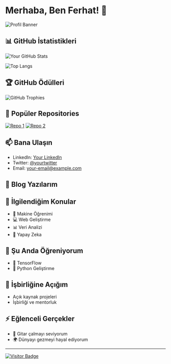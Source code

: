 # Merhaba, Ben Ferhat! 👋

![Profil Banner](https://your-banner-image-url)

## 📊 GitHub İstatistikleri

![Your GitHub Stats](https://github-readme-stats.vercel.app/api?username=Ferhat-kus&show_icons=true&theme=radical)

![Top Langs](https://github-readme-stats.vercel.app/api/top-langs/?username=Ferhat-kus&layout=compact&theme=radical)

## 🏆 GitHub Ödülleri

![GitHub Trophies](https://github-profile-trophy.vercel.app/?username=Ferhat-kus&theme=radical&no-bg=true&no-frame=true)

## 🌟 Popüler Repositories

[![Repo 1](https://github-readme-stats.vercel.app/api/pin/?username=Ferhat-kus&repo=repo1&theme=radical)](https://github.com/yourusername/repo1)
[![Repo 2](https://github-readme-stats.vercel.app/api/pin/?username=Ferhat-kus&repo=repo2&theme=radical)](https://github.com/yourusername/repo2)

## 📫 Bana Ulaşın

- LinkedIn: [Your LinkedIn](https://www.linkedin.com/in/yourprofile)
- Twitter: [@yourtwitter](https://twitter.com/yourtwitter)
- Email: your-email@example.com

## 📝 Blog Yazılarım

<!-- BLOG-POST-LIST:START -->
<!-- BLOG-POST-LIST:END -->

## 💬 İlgilendiğim Konular

- 🧠 Makine Öğrenimi
- 💻 Web Geliştirme
- 📊 Veri Analizi
- 🚀 Yapay Zeka

## 🌱 Şu Anda Öğreniyorum

- 🚀 TensorFlow
- 🐍 Python Geliştirme

## 👯 İşbirliğine Açığım

- Açık kaynak projeleri
- İşbirliği ve mentorluk

## ⚡ Eğlenceli Gerçekler

- 🎸 Gitar çalmayı seviyorum
- 🌍 Dünyayı gezmeyi hayal ediyorum

---

[![Visitor Badge](https://visitor-badge.laobi.icu/badge?page_id=yourusername.yourusername)](https://github.com/yourusername)
